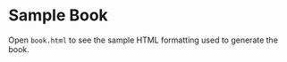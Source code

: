 Sample Book
===========

Open `book.html` to see the sample HTML formatting used to generate the book.

